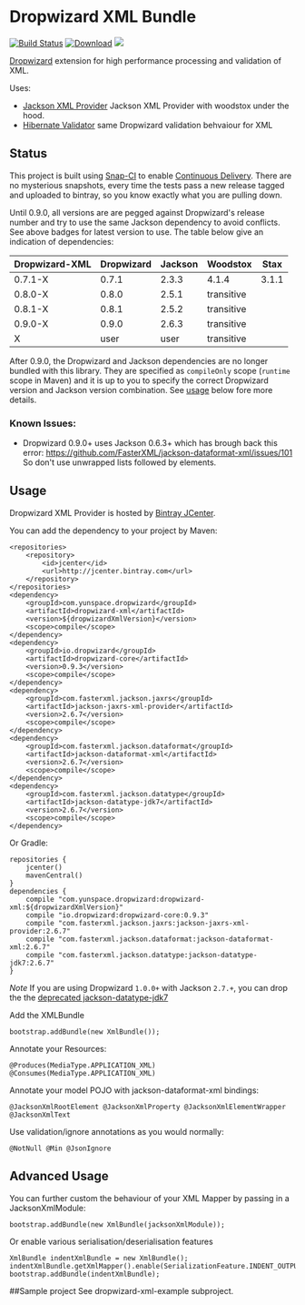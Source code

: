 # Dropwizard XML Bundle

[![Build Status](https://snap-ci.com/yunspace/dropwizard-xml/branch/master/build_image)](https://snap-ci.com/yunspace/dropwizard-xml/branch/master)
[![Download](https://api.bintray.com/packages/yunspace/dropwizard/dropwizard-xml/images/download.svg)](https://bintray.com/yunspace/dropwizard/dropwizard-xml/_latestVersion)
<a href='https://bintray.com/yunspace/dropwizard/dropwizard-xml/view?source=watch' alt='Get automatic notifications about new "dropwizard-xml" versions'><img src='https://www.bintray.com/docs/images/bintray_badge_color.png'></a>

[Dropwizard](https://github.com/dropwizard/dropwizard) extension for high performance processing and validation of XML.

Uses:
* [Jackson XML Provider](https://github.com/FasterXML/jackson-jaxrs-xml-provider) Jackson XML Provider with woodstox under the hood.
* [Hibernate Validator](http://hibernate.org/validator/) same Dropwizard validation behvaiour for XML 

## Status
This project is built using [Snap-CI](https://www.snap-ci.com/) to enable [Continuous Delivery](http://www.thoughtworks.com/continuous-delivery).
There are no mysterious snapshots, every time the tests pass a new release tagged and uploaded to bintray, so you know exactly what you are pulling down. 

Until 0.9.0, all versions are are pegged against Dropwizard's release number and try to use the same Jackson dependency to avoid conflicts. 
See above badges for latest version to use. The table below give an indication of dependencies:

| Dropwizard-XML   | Dropwizard     | Jackson   | Woodstox | Stax  |
| ---------------- | -------------- | --------- | -------- |------ |
| 0.7.1-X          | 0.7.1          | 2.3.3     | 4.1.4    | 3.1.1 |
| 0.8.0-X          | 0.8.0          | 2.5.1     |    transitive    |
| 0.8.1-X          | 0.8.1          | 2.5.2     |    transitive    |
| 0.9.0-X          | 0.9.0          | 2.6.3     |    transitive    |
| X                | user           | user      |    transitive    |

After 0.9.0, the Dropwizard and Jackson dependencies are no longer bundled with this library. They are specified as 
`compileOnly` scope (`runtime` scope in Maven) and it is up to you to specify the correct Dropwizard version and Jackson
version combination. See [usage](#Usage) below fore more details.

### Known Issues:
- Dropwizard 0.9.0+ uses Jackson 0.6.3+ which has brough back this error: https://github.com/FasterXML/jackson-dataformat-xml/issues/101 So don't use unwrapped lists followed by elements.

## Usage
Dropwizard XML Provider is hosted by [Bintray JCenter](https://bintray.com/bintray/jcenter).

You can add the dependency to your project by Maven:

    <repositories>
        <repository>
            <id>jcenter</id>
            <url>http://jcenter.bintray.com</url>
        </repository>
    </repositories>
    <dependency>
        <groupId>com.yunspace.dropwizard</groupId>
        <artifactId>dropwizard-xml</artifactId>
        <version>${dropwizardXmlVersion}</version>
        <scope>compile</scope>
    </dependency>
    <dependency>
        <groupId>io.dropwizard</groupId>
        <artifactId>dropwizard-core</artifactId>
        <version>0.9.3</version>
        <scope>compile</scope>
    </dependency>
    <dependency>
        <groupId>com.fasterxml.jackson.jaxrs</groupId>
        <artifactId>jackson-jaxrs-xml-provider</artifactId>
        <version>2.6.7</version>
        <scope>compile</scope>
    </dependency>
    <dependency>
        <groupId>com.fasterxml.jackson.dataformat</groupId>
        <artifactId>jackson-dataformat-xml</artifactId>
        <version>2.6.7</version>
        <scope>compile</scope>
    </dependency>
    <dependency>
        <groupId>com.fasterxml.jackson.datatype</groupId>
        <artifactId>jackson-datatype-jdk7</artifactId>
        <version>2.6.7</version>
        <scope>compile</scope>
    </dependency>

Or Gradle:

    repositories {
        jcenter()
        mavenCentral()
    }
    dependencies {
        compile "com.yunspace.dropwizard:dropwizard-xml:${dropwizardXmlVersion}"
        compile "io.dropwizard:dropwizard-core:0.9.3"
        compile "com.fasterxml.jackson.jaxrs:jackson-jaxrs-xml-provider:2.6.7"
        compile "com.fasterxml.jackson.dataformat:jackson-dataformat-xml:2.6.7"
        compile "com.fasterxml.jackson.datatype:jackson-datatype-jdk7:2.6.7"
    }
    
*Note* If you are using Dropwizard `1.0.0+` with Jackson `2.7.+`, you can drop the 
the [deprecated jackson-datatype-jdk7](https://github.com/FasterXML/jackson-datatype-jdk7)
        
Add the XMLBundle

    bootstrap.addBundle(new XmlBundle());

Annotate your Resources:

    @Produces(MediaType.APPLICATION_XML) @Consumes(MediaType.APPLICATION_XML)

Annotate your model POJO with jackson-dataformat-xml bindings:

    @JacksonXmlRootElement @JacksonXmlProperty @JacksonXmlElementWrapper @JacksonXmlText

Use validation/ignore annotations as you would normally:

    @NotNull @Min @JsonIgnore

## Advanced Usage

You can further custom the behaviour of your XML Mapper by passing in a JacksonXmlModule:

    bootstrap.addBundle(new XmlBundle(jacksonXmlModule));

Or enable various serialisation/deserialisation features

    XmlBundle indentXmlBundle = new XmlBundle();
    indentXmlBundle.getXmlMapper().enable(SerializationFeature.INDENT_OUTPUT);
    bootstrap.addBundle(indentXmlBundle);

##Sample project
See dropwizard-xml-example subproject.
